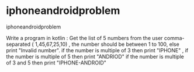 # iphoneandroidproblem
iphoneandroidproblem

Write a program in kotlin :
Get the list of 5 numbers from the user comma-separated ( 1,45,67,25,10) , the number should be between 1 to 100, else print "Invalid number".
if the number is multiple of 3 then print "IPHONE" , if the number is multiple of 5 then print "ANDRIOD"
if the number is multiple of 3 and 5 then print "IPHONE-ANDROID"
